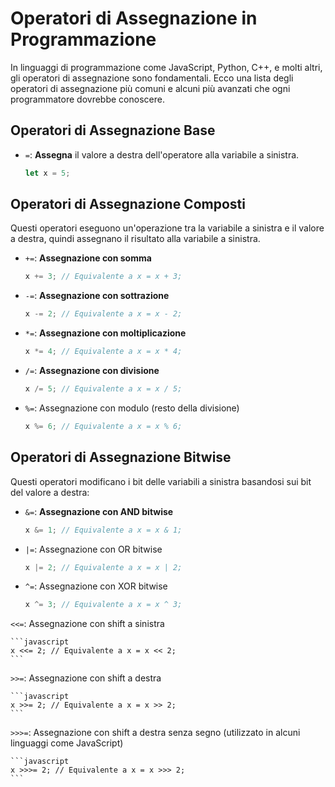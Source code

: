 <!-- @format -->

# Operatori di Assegnazione in Programmazione

In linguaggi di programmazione come JavaScript, Python, C++, e molti altri, gli operatori di assegnazione sono fondamentali. Ecco una lista degli operatori di assegnazione più comuni e alcuni più avanzati che ogni programmatore dovrebbe conoscere.

## Operatori di Assegnazione Base

- `=`: **Assegna** il valore a destra dell'operatore alla variabile a sinistra.

  ```javascript
  let x = 5;
  ```

## Operatori di Assegnazione Composti

Questi operatori eseguono un'operazione tra la variabile a sinistra e il valore a destra, quindi assegnano il risultato alla variabile a sinistra.

- `+=`: **Assegnazione con somma**

  ```javascript
  x += 3; // Equivalente a x = x + 3;
  ```

- `-=`: **Assegnazione con sottrazione**

  ```javascript
  x -= 2; // Equivalente a x = x - 2;
  ```

- `*=`: **Assegnazione con moltiplicazione**

  ```javascript
  x *= 4; // Equivalente a x = x * 4;
  ```

- `/=`: **Assegnazione con divisione**

  ```javascript
  x /= 5; // Equivalente a x = x / 5;
  ```

- `%=`: Assegnazione con modulo (resto della divisione)

  ```javascript
  x %= 6; // Equivalente a x = x % 6;
  ```

## Operatori di Assegnazione Bitwise

Questi operatori modificano i bit delle variabili a sinistra basandosi sui bit del valore a destra:

- `&=`: **Assegnazione con AND bitwise**

  ```javascript
  x &= 1; // Equivalente a x = x & 1;
  ```

- `|=`: Assegnazione con OR bitwise

  ```javascript
  x |= 2; // Equivalente a x = x | 2;
  ```

- `^=`: Assegnazione con XOR bitwise

  ```javascript
  x ^= 3; // Equivalente a x = x ^ 3;
  ```

`<<=`: Assegnazione con shift a sinistra

    ```javascript
    x <<= 2; // Equivalente a x = x << 2;
    ```

`>>=`: Assegnazione con shift a destra

    ```javascript
    x >>= 2; // Equivalente a x = x >> 2;
    ```

`>>>=`: Assegnazione con shift a destra senza segno (utilizzato in alcuni linguaggi come JavaScript)

    ```javascript
    x >>>= 2; // Equivalente a x = x >>> 2;
    ```
